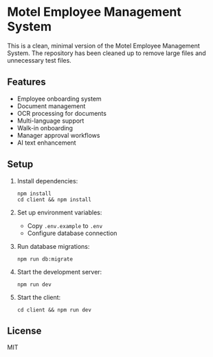 # Motel Employee Management System

This is a clean, minimal version of the Motel Employee Management System. The repository has been cleaned up to remove large files and unnecessary test files.

## Features

- Employee onboarding system
- Document management
- OCR processing for documents
- Multi-language support
- Walk-in onboarding
- Manager approval workflows
- AI text enhancement

## Setup

1. Install dependencies:
   ```
   npm install
   cd client && npm install
   ```

2. Set up environment variables:
   - Copy `.env.example` to `.env`
   - Configure database connection

3. Run database migrations:
   ```
   npm run db:migrate
   ```

4. Start the development server:
   ```
   npm run dev
   ```

5. Start the client:
   ```
   cd client && npm run dev
   ```

## License

MIT
